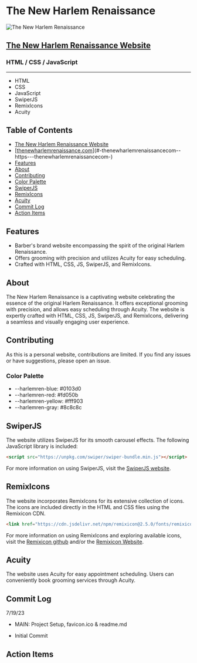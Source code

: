 # The New Harlem Renaissance

![The New Harlem Renaissance](images/harlem_renaissance_screenshot.png)

## [The New Harlem Renaissance Website](https://thenewharlemrenaissance.com)

### HTML / CSS / JavaScript

---

- HTML
- CSS
- JavaScript
- SwiperJS
- RemixIcons
- Acuity

## Table of Contents

- [The New Harlem Renaissance Website](#the-new-harlem-renaissance)
- [[thenewharlemrenaissance.com](https://thenewharlemrenaissance.com)](#-thenewharlemrenaissancecom--https---thenewharlemrenaissancecom-)
- [Features](#features)
- [About](#about)
- [Contributing](#contributing)
- [Color Palette](#color-palette)
- [SwiperJS](#swiperjs)
- [RemixIcons](#remixicons)
- [Acuity](#acuity)
- [Commit Log](#commit-log)
- [Action Items](#action-items)

## Features

- Barber's brand website encompassing the spirit of the original Harlem Renaissance.
- Offers grooming with precision and utilizes Acuity for easy scheduling.
- Crafted with HTML, CSS, JS, SwiperJS, and RemixIcons.

## About

The New Harlem Renaissance is a captivating website celebrating the essence of the original Harlem Renaissance. It offers exceptional grooming with precision, and allows easy scheduling through Acuity. The website is expertly crafted with HTML, CSS, JS, SwiperJS, and RemixIcons, delivering a seamless and visually engaging user experience.

## Contributing

As this is a personal website, contributions are limited. If you find any issues or have suggestions, please open an issue.

### Color Palette

- --harlemren-blue: #0103d0
- --harlemren-red: #fd050b
- --harlemren-yellow: #fff903
- --harlemren-gray: #8c8c8c

## SwiperJS

The website utilizes SwiperJS for its smooth carousel effects. The following JavaScript library is included:

```html
<script src="https://unpkg.com/swiper/swiper-bundle.min.js"></script>
```

For more information on using SwiperJS, visit the [SwiperJS website](https://swiperjs.com/get-started).

## RemixIcons

The website incorporates RemixIcons for its extensive collection of icons. The icons are included directly in the HTML and CSS files using the Remixicon CDN.

```html
<link href="https://cdn.jsdelivr.net/npm/remixicon@2.5.0/fonts/remixicon.css" rel="stylesheet">
```

For more information on using RemixIcons and exploring available icons, visit the [Remixicon github](https://github.com/Remix-Design/RemixIcon) and/or the [Remixicon Website](https://remixicon.com/).

## Acuity

The website uses Acuity for easy appointment scheduling. Users can conveniently book grooming services through Acuity.

## Commit Log

7/19/23

- MAIN: Project Setup, favicon.ico & readme.md

- Initial Commit

## Action Items
